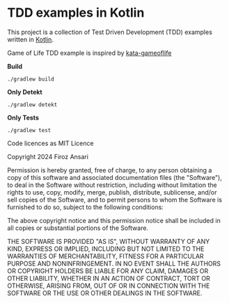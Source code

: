 # TDD examples in Kotlin

This project is a collection of Test Driven Development (TDD) examples written in [Kotlin](https://kotlinlang.org/docs/reference/).

Game of Life TDD example is inspired by [kata-gameoflife](https://github.com/andrej-dyck/kata-gameoflife)

**Build**
```
./gradlew build
```

**Only Detekt**
```
./gradlew detekt
```

**Only Tests**
```
./gradlew test
```


Code licences as MIT Licence

Copyright 2024 Firoz Ansari

Permission is hereby granted, free of charge, to any person obtaining a copy of this software and associated documentation files (the "Software"), to deal in the Software without restriction, including without limitation the rights to use, copy, modify, merge, publish, distribute, sublicense, and/or sell copies of the Software, and to permit persons to whom the Software is furnished to do so, subject to the following conditions:

The above copyright notice and this permission notice shall be included in all copies or substantial portions of the Software.

THE SOFTWARE IS PROVIDED "AS IS", WITHOUT WARRANTY OF ANY KIND, EXPRESS OR IMPLIED, INCLUDING BUT NOT LIMITED TO THE WARRANTIES OF MERCHANTABILITY, FITNESS FOR A PARTICULAR PURPOSE AND NONINFRINGEMENT. IN NO EVENT SHALL THE AUTHORS OR COPYRIGHT HOLDERS BE LIABLE FOR ANY CLAIM, DAMAGES OR OTHER LIABILITY, WHETHER IN AN ACTION OF CONTRACT, TORT OR OTHERWISE, ARISING FROM, OUT OF OR IN CONNECTION WITH THE SOFTWARE OR THE USE OR OTHER DEALINGS IN THE SOFTWARE.